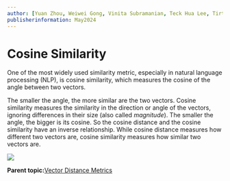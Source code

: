 ```yaml
---
author: [Yuan Zhou, Weiwei Gong, Vinita Subramanian, Teck Hua Lee, Tirthankar Lahiri, Shasank Chavan, Sebastian DeLaHoz, Roger Ford, Rohan Aggarwal, Mark Hornick, Malavika S P, Harichandan Roy, George Krupka, Doug Hood, Dinesh Das, David Jiang, Boriana Milenova, Bonnie Xia, Aurosish Mishra, Angela Amor, Agnivo Saha, Aleksandra Czarlinska, Ramya P, Usha Krishnamurthy, Tulika Das, Suresh Rajan, Sarika Surampudi, Sarah Hirschfeld, Prakash Jashnani, Jody Glover, Jessica True, Mamata Basapur, Maitreyee Chaliha, Gunjan Jain, Frederick Kush, Douglas Williams, Binika Kumar, Jean-Francois Verrier]
publisherinformation: May2024
---
```


# Cosine Similarity

One of the most widely used similarity metric, especially in natural language processing \(NLP\), is cosine similarity, which measures the cosine of the angle between two vectors.

The smaller the angle, the more similar are the two vectors. Cosine similarity measures the similarity in the direction or angle of the vectors, ignoring differences in their size \(also called *magnitude*\). The smaller the angle, the bigger is its cosine. So the cosine distance and the cosine similarity have an inverse relationship. While cosine distance measures how different two vectors are, cosine similarity measures how similar two vectors are.

![](GUID-0F7A871D-2CE0-4B67-AE88-DD4E10742C82-default.png)

**Parent topic:**[Vector Distance Metrics](GUID-DBC136C1-7C63-4B7F-902B-2289FF375560.md)

